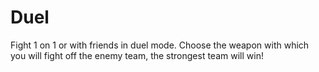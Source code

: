 # Duel
Fight 1 on 1 or with friends in duel mode. Choose the weapon with which you will fight off the enemy team, the strongest team will win!
